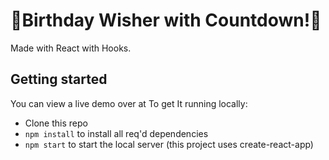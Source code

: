 # 🎉Birthday Wisher with Countdown!🎉

Made with React with Hooks.

## Getting started

You can view a live demo over at
To get It running locally:

- Clone this repo
- `npm install` to install all req'd dependencies
- `npm start` to start the local server (this project uses create-react-app)

